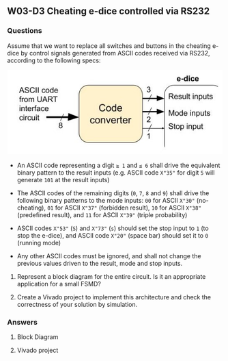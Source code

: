 ## W03-D3 Cheating e-dice controlled via RS232

### Questions

Assume that we want to replace all switches and buttons in the cheating e-dice by control signals generated from ASCII codes received via RS232, according to the following specs:

<img src="Resources/images/w3d3.jpg" width="600">

- An ASCII code representing a digit `≥ 1` and `≤ 6` shall drive the equivalent binary pattern to the result inputs (e.g. ASCII code `X"35"` for digit `5` will generate `101` at the result inputs)

- The ASCII codes of the remaining digits (`0`, `7`, `8` and `9`) shall drive the following binary patterns to the mode inputs: `00` for ASCII `X"30"` (no-cheating), `01` for ASCII `X"37"` (forbidden result), `10` for ASCII `X"38"` (predefined result), and `11` for ASCII `X"39"` (triple probability)

- ASCII codes `X"53"` (`S`) and `X"73"` (`s`) should set the stop input to `1` (to stop the e-dice), and ASCII code `X"20"` (space bar) should set it to `0` (running mode)

- Any other ASCII codes must be ignored, and shall not change the previous values driven to the result, mode and stop inputs.


1. Represent a block diagram for the entire circuit. Is it an appropriate application for a small FSMD?

2. Create a Vivado project to implement this architecture and check the correctness of your solution by simulation.


### Answers

1. Block Diagram


2. Vivado project